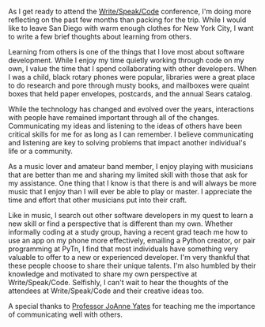 <html><body><p>As I get ready to attend the <a href="http://www.writespeakcode.com/" title="writespeakcode" target="_blank">Write/Speak/Code</a> conference, I'm doing more reflecting on the past few months than packing for the trip. While I would like to leave San Diego with warm enough clothes for New York City, I want to write a few brief thoughts about learning from others.

Learning from others is one of the things that I love most about software development. While I enjoy my time quietly working through code on my own, I value the time that I spend collaborating with other developers. When I was a child, black rotary phones were popular, libraries were a great place to do research and pore through musty books, and mailboxes were quaint boxes that held paper envelopes, postcards, and the annual Sears catalog.

While the technology has changed and evolved over the years, interactions with people have remained important through all of the changes. Communicating my ideas and listening to the ideas of others have been critical skills for me for as long as I can remember. I believe communicating and listening are key to solving problems that impact another individual's life or a community.

As a music lover and amateur band member, I enjoy playing with musicians that are better than me and sharing my limited skill with those that ask for my assistance. One thing that I know is that there is and will always be more music that I enjoy than I will ever be able to play or master. I appreciate the time and effort that other musicians put into their craft. 

Like in music, I search out other software developers in my quest to learn a new skill or find a perspective that is different than my own. Whether informally coding at a study group, having a recent grad teach me how to use an app on my phone more effectively, emailing a Python creator, or pair programming at PyTn, I find that most individuals have something very valuable to offer to a new or experienced developer. I'm very thankful that these people choose to share their unique talents. I'm also humbled by their knowledge and motivated to share my own perspective at Write/Speak/Code. Selfishly, I can't wait to hear the thoughts of the attendees at Write/Speak/Code and their creative ideas too.

A special thanks to <a href="http://mitsloan.mit.edu/faculty/detail.php?in_spseqno=41395" title="Professor JoAnne Yates" target="_blank">Professor JoAnne Yates</a> for teaching me the importance of communicating well with others. </p></body></html>
